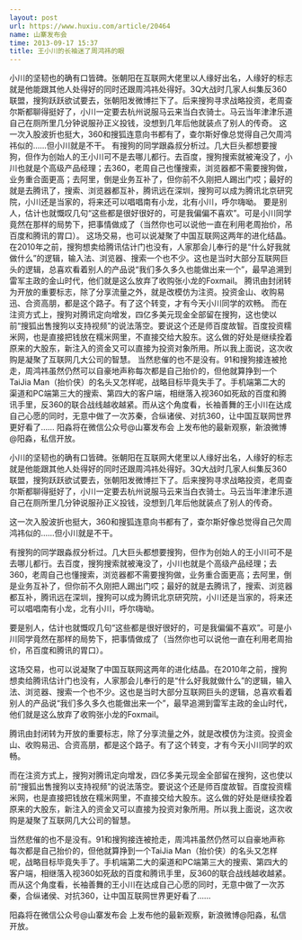 ```yaml
---
layout: post
url: https://www.huxiu.com/article/20464
name: 山寨发布会
time: 2013-09-17 15:37
title: 王小川的长袖迷了周鸿祎的眼
---
```

小川的坚韧也的确有口皆碑。张朝阳在互联网大佬里以人缘好出名，人缘好的标志就是他能跟其他人处得好的同时还跟周鸿祎处得好。3Q大战时几家人纠集反360联盟，搜狗跃跃欲试要去，张朝阳发微博拦下了。后来搜狗寻求战略投资，老周查尔斯都聊得挺好了，小川一定要去杭州说服马云来当白衣骑士。马云当年津津乐道自己在厕所里几分钟说服孙正义投钱，没想到几年后他就装点了别人的传奇。 这一次入股波折也挺大，360和搜狐连意向书都有了，查尔斯好像总觉得自己欠周鸿祎似的……但小川就是不干。 有搜狗的同学跟淼叔分析过。几大巨头都想要搜狗，但作为创始人的王小川可不是去哪儿都行。去百度，搜狗搜索就被淹没了，小川也就是个高级产品经理；去360，老周自己也懂搜索，浏览器都不需要搜狗做，业务重合面更高；去阿里，倒是业务互补了，但你前不久刚把人踢出门哎；最好的就是去腾讯了，搜索、浏览器都互补，腾讯远在深圳，搜狗可以成为腾讯北京研究院，小川还是当家的，将来还可以唱唱南有小龙，北有小川，呼尔嗨呦。 要是别人，估计也就慨叹几句“这些都是很好很好的，可是我偏偏不喜欢”。可是小川同学竟然在那样的局势下，把事情做成了（当然你也可以说他一直在利用老周抬价，吊百度和腾讯的胃口）。 这场交易，也可以说凝聚了中国互联网这两年的进化结晶。在2010年之前，搜狗想卖给腾讯估计门也没有，人家那会儿奉行的是“什么好我就做什么”的逻辑，输入法、浏览器、搜索一个也不少。这也是当时大部分互联网巨头的逻辑，总喜欢看着别人的产品说“我们多久多久也能做出来一个”，最早追溯到雷军主政的金山时代，他们就是这么放弃了收购张小龙的Foxmail。 腾讯由封闭转为开放的重要标志，除了分享流量之外，就是改模仿为注资。投资金山、收购易迅、合资高朋，都是这个路子。有了这个转变，才有今天小川同学的欢畅。 而在注资方式上，搜狗对腾讯定向增发，四亿多美元现金全部留在搜狗，这也使以前“搜狐出售搜狗以支持视频”的说法落空。要说这个还是师百度故智。百度投资糯米网，也是直接把钱放在糯米网里，不直接交给大股东。这么做的好处是继续拴着原来的大股东，新注入的资金又可以直接为投资对象所用。所以我上面说，这次收购是凝聚了互联网几大公司的智慧。 当然悲催的也不是没有。91和搜狗接连被抢走，周鸿祎虽然仍然可以自豪地声称每次都是自己抬价的，但他就算挣到一个TaiJia Man（抬价侠）的名头又怎样呢，战略目标毕竟失手了。手机端第二大的渠道和PC端第三大的搜索、第四大的客户端，相继落入视360如死敌的百度和腾讯手里，反360的联合战线越收越紧。而从这个角度看，长袖善舞的王小川在达成自己心愿的同时，无意中做了一次苏秦，合纵诸侯、对抗360，让中国互联网世界更好看了…… 阳淼将在微信公众号@山寨发布会 上发布他的最新观察，新浪微博@阳淼，私信开放。

小川的坚韧也的确有口皆碑。张朝阳在互联网大佬里以人缘好出名，人缘好的标志就是他能跟其他人处得好的同时还跟周鸿祎处得好。3Q大战时几家人纠集反360联盟，搜狗跃跃欲试要去，张朝阳发微博拦下了。后来搜狗寻求战略投资，老周查尔斯都聊得挺好了，小川一定要去杭州说服马云来当白衣骑士。马云当年津津乐道自己在厕所里几分钟说服孙正义投钱，没想到几年后他就装点了别人的传奇。

这一次入股波折也挺大，360和搜狐连意向书都有了，查尔斯好像总觉得自己欠周鸿祎似的……但小川就是不干。

有搜狗的同学跟淼叔分析过。几大巨头都想要搜狗，但作为创始人的王小川可不是去哪儿都行。去百度，搜狗搜索就被淹没了，小川也就是个高级产品经理；去360，老周自己也懂搜索，浏览器都不需要搜狗做，业务重合面更高；去阿里，倒是业务互补了，但你前不久刚把人踢出门哎；最好的就是去腾讯了，搜索、浏览器都互补，腾讯远在深圳，搜狗可以成为腾讯北京研究院，小川还是当家的，将来还可以唱唱南有小龙，北有小川，呼尔嗨呦。

要是别人，估计也就慨叹几句“这些都是很好很好的，可是我偏偏不喜欢”。可是小川同学竟然在那样的局势下，把事情做成了（当然你也可以说他一直在利用老周抬价，吊百度和腾讯的胃口）。

这场交易，也可以说凝聚了中国互联网这两年的进化结晶。在2010年之前，搜狗想卖给腾讯估计门也没有，人家那会儿奉行的是“什么好我就做什么”的逻辑，输入法、浏览器、搜索一个也不少。这也是当时大部分互联网巨头的逻辑，总喜欢看着别人的产品说“我们多久多久也能做出来一个”，最早追溯到雷军主政的金山时代，他们就是这么放弃了收购张小龙的Foxmail。

腾讯由封闭转为开放的重要标志，除了分享流量之外，就是改模仿为注资。投资金山、收购易迅、合资高朋，都是这个路子。有了这个转变，才有今天小川同学的欢畅。

而在注资方式上，搜狗对腾讯定向增发，四亿多美元现金全部留在搜狗，这也使以前“搜狐出售搜狗以支持视频”的说法落空。要说这个还是师百度故智。百度投资糯米网，也是直接把钱放在糯米网里，不直接交给大股东。这么做的好处是继续拴着原来的大股东，新注入的资金又可以直接为投资对象所用。所以我上面说，这次收购是凝聚了互联网几大公司的智慧。

当然悲催的也不是没有。91和搜狗接连被抢走，周鸿祎虽然仍然可以自豪地声称每次都是自己抬价的，但他就算挣到一个TaiJia Man（抬价侠）的名头又怎样呢，战略目标毕竟失手了。手机端第二大的渠道和PC端第三大的搜索、第四大的客户端，相继落入视360如死敌的百度和腾讯手里，反360的联合战线越收越紧。而从这个角度看，长袖善舞的王小川在达成自己心愿的同时，无意中做了一次苏秦，合纵诸侯、对抗360，让中国互联网世界更好看了……

阳淼将在微信公众号@山寨发布会 上发布他的最新观察，新浪微博@阳淼，私信开放。

